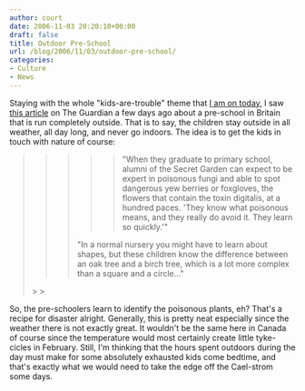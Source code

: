 ```yaml
---
author: court
date: 2006-11-03 20:20:10+00:00
draft: false
title: Outdoor Pre-School
url: /blog/2006/11/03/outdoor-pre-school/
categories:
- Culture
- News
---
```


Staying with the whole "kids-are-trouble" theme that [I am on today](http://www.vallentyne.com/blog/2006/11/03/kids-and-vending-machines/), I saw [this article](http://education.guardian.co.uk/earlyyears/story/0,,1934990,00.html?gusrc=rss&feed=1) on The Guardian a few days ago about a pre-school in Britain that is run completely outside.  That is to say, the children stay outside in all weather, all day long, and never go indoors.  The idea is to get the kids in touch with nature of course:


<blockquote>

> 
> <blockquote>

>> 
>> <blockquote>"When they graduate to primary school, alumni of the Secret Garden can expect to be expert in poisonous fungi and able to spot dangerous yew berries or foxgloves, the flowers that contain the toxin digitalis, at a hundred paces. 'They know what poisonous means, and they really do avoid it. They learn so quickly.'"
"In a normal nursery you might have to learn about shapes, but these children know the difference between an oak tree and a birch tree, which is a lot more complex than a square and a circle..."</blockquote>
>> 
>> 
</blockquote>
> 
> 
</blockquote>


So, the pre-schoolers learn to identify the poisonous plants, eh?  That's a recipe for disaster alright.  Generally, this is pretty neat especially since the weather there is not exactly great.  It wouldn't be the same here in Canada of course since the temperature would most certainly create little tyke-cicles in February.  Still, I'm thinking that the hours spent outdoors during the day must make for some absolutely exhausted kids come bedtime, and that's exactly what we would need to take the edge off the Cael-strom some days.
